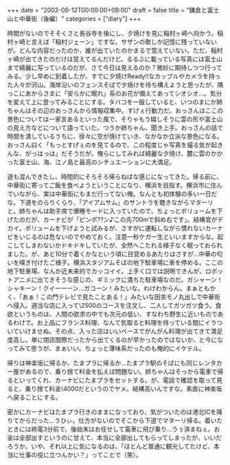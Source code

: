 +++
date = "2002-08-12T00:00:00+09:00"
draft = false
title = "鎌倉と富士山と中華街（後編）"
categories = ["diary"]
+++

時間がないのでそそくさと長谷寺を後にし、夕焼けを見に稲村ヶ崎へ向かう。稲村ヶ崎と言えば「稲村ジェーン」ですな。サザンの歌しか記憶に残っていないが。どんな内容だったのか、誰が出ていたのかまるで覚えていない。ただ、稲村ヶ崎が出てきたのだけは覚えてるんだけど。るるぶに載っている写真には富士山まで綺麗に写っているのだが、さて今日は見えるのか？微妙に期待しつつ行ってみる。少し早めに到着したが、すでに夕焼けReady!!なカップルやカメラを持った人々が沢山。海岸沿いのフェンスそばで夕焼けを待ち構えようと思ったが、隅っこにあからさまに「安らかに眠れ」系のお花が備えてあってシオシオ...。気分を変えて上に登ってみることにする。タバコを一服していると、いつのまにか姉ちゃんはその辺のおっさんから情報収集中。すげぇ行動力だ。おっさんはここの景色については一家言あるといった風で、そりゃもう嬉しそうに雲の形や富士山の見え方などについて語っていた。つうか姉ちゃん、聞き上手。おっさんの話で時間を潰しているうちに、徐々に空が焼けていき、なかなか立派な景色になる。おっさん曰く「もっとすげぇのを見てるので、この程度じゃ写真を撮る気が起きんな、がっはっは」だそうだが。俺らにしてみれば綺麗な夕焼け、麓に雲のかかった富士山、海、江ノ島と最高のシチュエーションに大満足。

道も混んできたし、時間的にそろそろ帰らねばな感じになってきた。帰る前に、中華街に寄ってご飯を食べようということになり、横浜を目指す。横浜市に住んでいながら、実は中華街にもまだ行ってない俺。なんとも初体験の多い一日だな。下道をのらりくらり、「アイアムサム」のサントラを聴きながらマターリと。姉ちゃんは助手席で爆睡モードに入っていたので、ちょっとボリュームを下げたのだが、カーナビが「ピンポ??ン♪この先700mで斜め右です」。結構音がデカイ。ボリュームを下げようと試みるが、さすがに運転しながら慣れないカーナビをいじるのは危ないのでやめておく。注意一秒ケガ一生といいますからな。起こしてしまわないかドキドキしていたが、全然へこたれる様子なく眠っておられました。が、あと10分で着くかなという頃に目覚めるあたりはさすが...中華の匂いを嗅ぎ付けたご様子。横浜スタジアムそばの地下駐車場に車を停める。ここの地下駐車場、なんか近未来的でカッコイイ。上手く口では説明できんが、ロボットアニメに出てきそうな感じの、ギミックに満ちた駐車場なのだ。ガシャーン！シャキーン！クイーーーン...ガコーン！みたいな。わけわからん。まぁともかく、「あぁ！この門テレビで見たことある！」みたいな田舎モノ丸出しで中華街へ侵入。適当な店に入って\2500のコースを注文し、二人してガツガツ食う。食欲というものは、人間の欲求の中でも次元の低い、すなわち野生に近いものであるわけで。お上品にフランス料理、なんて気取ると料理を待っている間にイラついていけませぬ。その点、入った店はいいペースでがんがん料理が出てきて満足度高し。単に閉店間際だったから出てくるのが早かったのではないか、と今になってみて思うが、まぁいい。ちょっと薄味系だったのも俺的にイケテル。

帰りは神楽坂に帰るか、たまプラに帰るか...たまプラ駅のそばにも同じレンタカー屋があるので、乗り捨て料金を払えば問題ない。姉ちゃんはそっから電車で帰るといってくれ、カーナビにたまプラをセットする。が、電話で確認を取って見ると、乗り捨て料金\4000だというのでヤメ。結構高いんですな。素直に神楽坂へ戻ることにする。

密かにカーナビはたまプラ行きのままになっており、気がついたのは港北ICを降りてからだった...うひぃ。仕方がないのでそこから下道でマターリ帰る。着いたときには終電3分前で、後始末はお任せして電車に飛び乗り...うぅ済まねぇ。お金は全部出すというのに甘えて、本当に全部出してもらってしまったが、いいだろうか。いや、それ以上に気になるのは、「ほとんど普通に観光してたけど、本当に仕事の役に立つんかい？」ってことで（笑）。
